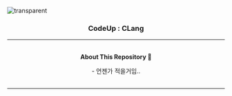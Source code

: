 ![transparent](https://capsule-render.vercel.app/api?type=transparent&fontColor=ffcc33&text=MinJun's%20GitHub%20&height=150&fontSize=60&desc=CodeUp:CLang&descAlignY=75&descAlign=60)

<h3 align="center">CodeUp : CLang</h3>

<hr>

<p align="center">
    <Strong><br>About This Repository 🥰</Strong><br>
</p>

<p align="center">
    - 언젠가 적을거임..<br>
    <br>
</p>

<hr>
